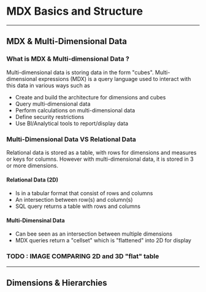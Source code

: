 # MDX Basics and Structure
---
## MDX & Multi-Dimensional Data 

### What is MDX & Multi-dimensional Data ?
Multi-dimensional data is storing data in the form "cubes". Multi-dimensional expressions (MDX) is a query language used to interact with this data in various ways such as
- Create and build the architecture for dimensions and cubes
- Query multi-dimensional data
- Perform calculations on multi-dimensional data
- Define security restrictions
- Use BI/Analytical tools to report/display data


### Multi-Dimensional Data VS Relational Data
Relational data is stored as a table,  with rows for dimensions and measures or keys for columns. However with multi-dimensional data, it is stored in 3 or more dimensions.

#### Relational Data (2D)
- Is in a tabular format that consist of rows and columns
- An intersection between row(s) and column(s)
- SQL query returns a table with rows and columns

#### Multi-Dimensinal Data
- Can bee seen as an intersection between multiple dimensions
- MDX queries return a "cellset" which is "flattened" into 2D for display


### TODO : IMAGE COMPARING 2D and 3D "flat" table

---
## Dimensions & Hierarchies


